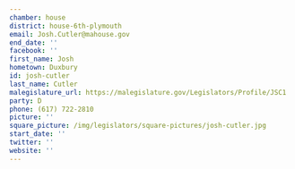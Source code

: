```yaml
---
chamber: house
district: house-6th-plymouth
email: Josh.Cutler@mahouse.gov
end_date: ''
facebook: ''
first_name: Josh
hometown: Duxbury
id: josh-cutler
last_name: Cutler
malegislature_url: https://malegislature.gov/Legislators/Profile/JSC1
party: D
phone: (617) 722-2810
picture: ''
square_picture: /img/legislators/square-pictures/josh-cutler.jpg
start_date: ''
twitter: ''
website: ''
---
```

